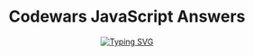 <div align="center">
<h1>Codewars JavaScript Answers</h1>
</div>

<div align="center">
<a href="https://www.codewars.com/users/KamranAbdullaev">
</a>
  
  [![Typing SVG](https://readme-typing-svg.herokuapp.com?font=Lime&size=30&duration=200&pause=1000&color=000103&background=7A5BFF&center=true&vCenter=true&width=435&lines=My+Codewars)](https://git.io/typing-svg)
</div>
